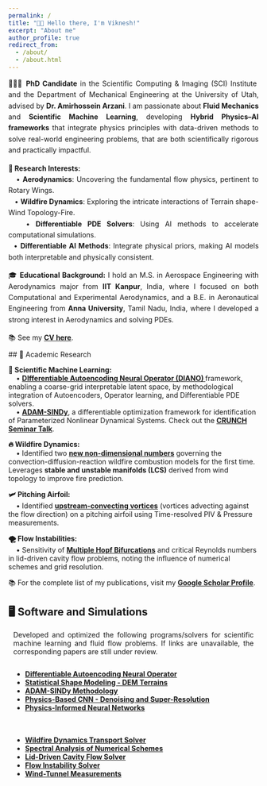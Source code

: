 ```yaml
---
permalink: /
title: "👋🏼 Hello there, I'm Viknesh!"
excerpt: "About me"
author_profile: true
redirect_from: 
  - /about/
  - /about.html
---
```


<div style="text-align: justify; line-height: 1.6;">

  <p>👨🏻‍🎓 <strong>PhD Candidate</strong> in the Scientific Computing & Imaging (SCI) Institute and the Department of Mechanical Engineering at the University of Utah, advised by <strong>Dr. Amirhossein Arzani</strong>. I am passionate about <strong>Fluid Mechanics</strong> and <strong>Scientific Machine Learning</strong>, developing <strong>Hybrid Physics–AI frameworks</strong> that integrate physics principles with data-driven methods to solve real-world engineering problems, that are both scientifically rigorous and practically impactful.</p>
  
<p> <span style="font-weight:bold;">🔬 Research Interests:</span><br> &nbsp;&nbsp;&nbsp;• <strong>Aerodynamics</strong>: Uncovering the fundamental flow physics, pertinent to Rotary Wings.<br> &nbsp;&nbsp;&nbsp;• <strong>Wildfire Dynamics</strong>: Exploring the intricate interactions of Terrain shape-Wind Topology-Fire.<br> &nbsp;&nbsp;&nbsp;• <strong>Differentiable PDE Solvers</strong>: Using AI methods to accelerate computational simulations.<br> &nbsp;&nbsp;• <strong>Differentiable AI Methods</strong>: Integrate physical priors, making AI models both interpretable and physically consistent. </p>

  <p>🎓 <strong>Educational Background:</strong> I hold an M.S. in Aerospace Engineering with Aerodynamics major from <strong>IIT Kanpur</strong>, India, where I focused on both Computational and Experimental Aerodynamics, and a B.E. in Aeronautical Engineering from <strong>Anna University</strong>, Tamil Nadu, India, where I developed a strong interest in Aerodynamics and solving PDEs.  </p>
  <p>📚 See my <a href="/files/Siva_Resume.pdf"><strong>CV here</strong></a>.</p>
</div>
## 🔬 Academic Research

<span style="font-weight:bold;">🤖 Scientific Machine Learning:</span>  
&nbsp;&nbsp;&nbsp;&nbsp;• <a href="https://www.arxiv.org/abs/2510.00233" style="font-weight:bold;"><strong>DIfferentiable Autoencoding Neural Operator (DIANO)</strong> </a> framework, enabling a coarse-grid interpretable latent space, by methodological integration of Autoencoders, Operator learning, and Differentiable PDE solvers.  
&nbsp;&nbsp;&nbsp;&nbsp;• <a href="https://arxiv.org/abs/2410.16528" style="font-weight:bold;"><strong>ADAM-SINDy</strong></a>, a differentiable optimization framework for identification of Parameterized Nonlinear Dynamical Systems. Check out the <a href="https://youtu.be/4vTV2xLCOGQ" target="_blank"><strong>CRUNCH Seminar Talk</strong></a>.

<span style="font-weight:bold;">🔥 Wildfire Dynamics:</span>  
&nbsp;&nbsp;&nbsp;&nbsp;• Identified two <a href="https://arxiv.org/abs/2411.04007v2"><strong>new non-dimensional numbers</strong></a> governing the convection-diffusion-reaction wildfire combustion models for the first time. Leverages <strong>stable and unstable manifolds (LCS)</strong> derived from wind topology to improve fire prediction.

<span style="font-weight:bold;">🛩️ Pitching Airfoil:</span>  
&nbsp;&nbsp;&nbsp;&nbsp;• Identified <a href="https://pubs.aip.org/aip/pof/article/33/8/087115/1080453/Active-control-of-separated-flow-on-a-symmetric"><strong>upstream-convecting vortices</strong></a> (vortices advecting against the flow direction) on a pitching airfoil using Time-resolved PIV & Pressure measurements.

<span style="font-weight:bold;">🌪️ Flow Instabilities:</span>  
&nbsp;&nbsp;&nbsp;&nbsp;• Sensitivity of <a href="https://journals.aps.org/pre/abstract/10.1103/PhysRevE.99.013305"><strong>Multiple Hopf Bifurcations</strong></a> and critical Reynolds numbers in lid-driven cavity flow problems, noting the influence of numerical schemes and grid resolution.

📚 For the complete list of my publications, visit my [**Google Scholar Profile**](https://scholar.google.com/citations?user=fK58-PEAAAAJ&hl=en).  

## 🖥️ Software and Simulations

<div style="text-align: justify; max-width: 100%; padding: 0 10px;">
Developed and optimized the following programs/solvers for scientific machine learning and fluid flow problems. If links are unavailable, the corresponding papers are still under review.
</div>

<div style="display: flex; flex-wrap: wrap; gap: 20px; margin-top: 1em; width: 100%; padding: 0 10px; box-sizing: border-box;">

  <div style="flex: 1 1 45%; min-width: 250px;">
    <ul>
      <li><a href="https://github.com/siva-viknesh/Differentiable_Autoencoding_Neural_Operator"><strong>Differentiable Autoencoding Neural Operator</strong></a></li>
      <li><a href="https://github.com/siva-viknesh/Statistical_Shape_Modeling_DEM"><strong>Statistical Shape Modeling - DEM Terrains</strong></a></li>
      <li><a href="https://github.com/siva-viknesh/ADAM-SINDy"><strong>ADAM-SINDy Methodology</strong></a></li>
      <li><a href="https://github.com/siva-viknesh/Physics-Based_ML/blob/main/Fluid_Mechanics/Physics-based_CNN.ipynb"><strong>Physics-Based CNN - Denoising and Super-Resolution</strong></a></li>
      <li><a href="https://github.com/siva-viknesh/Inverse-BC-PINN-Framework"><strong>Physics-Informed Neural Networks</strong></a></li>
    </ul>
  </div>

  <div style="flex: 1 1 45%; min-width: 250px;">
    <ul>
       <li><a href="https://github.com/siva-viknesh/Wildland_Fire_Dynamics"><strong>Wildfire Dynamics Transport Solver</strong></a></li>
      <li><a href="https://github.com/siva-viknesh/Computational_Fluid_Mechanics/tree/main/Spectral_Analysis"><strong>Spectral Analysis of Numerical Schemes</strong></a></li>
      <li><a href="https://github.com/siva-viknesh/Computational_Fluid_Mechanics/tree/main/Lid_Driven_Cavity_Flow"><strong>Lid-Driven Cavity Flow Solver</strong></a></li>
      <li><a href="https://github.com/siva-viknesh/Computational_Fluid_Mechanics/tree/main/Fluid_Solvers"><strong>Flow Instability Solver</strong></a></li>
      <li><a href="https://github.com/siva-viknesh/Experiments_Pitching_Airfoil"><strong>Wind-Tunnel Measurements</strong></a></li>
    </ul>
  </div>

</div>

